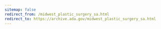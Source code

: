 ```yaml
---
sitemap: false 
redirect_from: /midwest_plastic_surgery_sa.html 
redirect_to: https://archive.ada.gov/midwest_plastic_surgery_sa.html 
---
```

